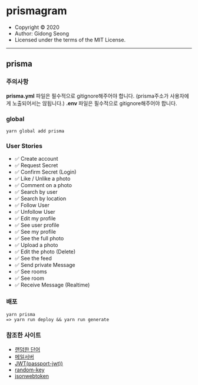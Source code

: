 # prismagram

- Copyright &copy; 2020
- Author: Gidong Seong
- Licensed under the terms of the MIT License.

---

## prisma

### 주의사항

**prisma.yml** 파일은 필수적으로 gitignore해주어야 합니다. (prisma주소가 사용자에게 노출되어서는 않됩니다.)
**.env** 파일은 필수적으로 gitignore해주어야 합니다.

### global

```
yarn global add prisma
```

### User Stories

- ✅ Create account
- ✅ Request Secret
- ✅ Confirm Secret (Login)
- ✅ Like / Unlike a photo
- ✅ Comment on a photo
- ✅ Search by user
- ✅ Search by location
- ✅ Follow User
- ✅ Unfollow User
- ✅ Edit my profile
- ✅ See user profile
- ✅ See my profile
- ✅ See the full photo
- ✅ Upload a photo
- ✅ Edit the photo (Delete)
- ✅ See the feed
- ✅ Send private Message
- ✅ See rooms
- ✅ See room
- ✅ Receive Message (Realtime)

### 배포

```CMD
yarn prisma
=> yarn run deploy && yarn run generate
```

### 참조한 사이트

- [랜덤한 단어](https://www.randomlists.com/random-words)
- [메일서버](https://nodemailer.com/about/)
- [JWT(passport-jwt))](http://www.passportjs.org/)
- [random-key](https://randomkeygen.com/)
- [jsonwebtoken](https://www.npmjs.com/package/jsonwebtoken)
